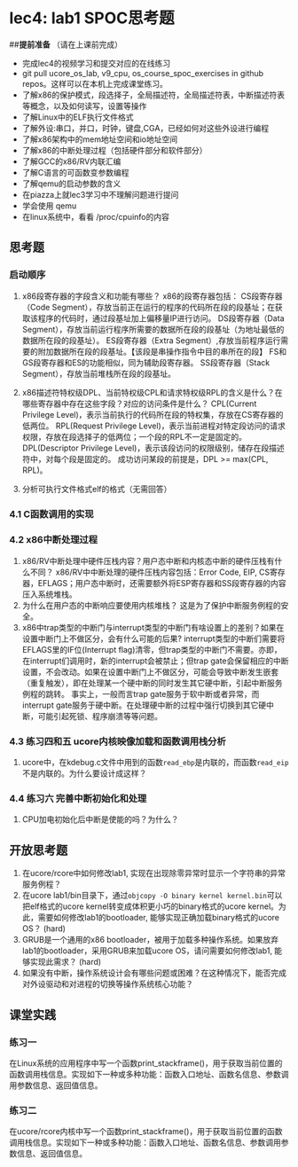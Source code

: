 # lec4: lab1 SPOC思考题

##**提前准备**
（请在上课前完成）

 - 完成lec4的视频学习和提交对应的在线练习
 - git pull ucore_os_lab, v9_cpu, os_course_spoc_exercises in github repos。这样可以在本机上完成课堂练习。
 - 了解x86的保护模式，段选择子，全局描述符，全局描述符表，中断描述符表等概念，以及如何读写，设置等操作
 - 了解Linux中的ELF执行文件格式
 - 了解外设:串口，并口，时钟，键盘,CGA，已经如何对这些外设进行编程
 - 了解x86架构中的mem地址空间和io地址空间
 - 了解x86的中断处理过程（包括硬件部分和软件部分）
 - 了解GCC的x86/RV内联汇编
 - 了解C语言的可函数变参数编程
 - 了解qemu的启动参数的含义
 - 在piazza上就lec3学习中不理解问题进行提问
 - 学会使用 qemu
 - 在linux系统中，看看 /proc/cpuinfo的内容

## 思考题

### 启动顺序

1. x86段寄存器的字段含义和功能有哪些？
x86的段寄存器包括：
CS段寄存器（Code Segment），存放当前正在运行的程序的代码所在段的段基址；在获取该程序的代码时，通过段基址加上偏移量IP进行访问。
DS段寄存器（Data Segment），存放当前运行程序所需要的数据所在段的段基址（为地址最低的数据所在段的段基址）。
ES段寄存器（Extra Segment）,存放当前程序运行需要的附加数据所在段的段基址。【该段是串操作指令中目的串所在的段】
FS和GS段寄存器和ES的功能相似，同为辅助段寄存器。
SS段寄存器（Stack Segment），存放当前堆栈所在段的段基址。

2. x86描述符特权级DPL、当前特权级CPL和请求特权级RPL的含义是什么？在哪些寄存器中存在这些字段？对应的访问条件是什么？
CPL(Current Privilege Level)，表示当前执行的代码所在段的特权集，存放在CS寄存器的低两位。
RPL(Request Privilege Level)，表示当前进程对特定段访问的请求权限，存放在段选择子的低两位；一个段的RPL不一定是固定的。
DPL(Descriptor Privilege Level)，表示该段访问的权限级别，储存在段描述符中，对每个段是固定的。
成功访问某段的前提是，DPL >= max(CPL, RPL)。

3. 分析可执行文件格式elf的格式（无需回答）

### 4.1 C函数调用的实现

### 4.2 x86中断处理过程

1. x86/RV中断处理中硬件压栈内容？用户态中断和内核态中断的硬件压栈有什么不同？
x86/RV中中断处理的硬件压栈内容包括：Error Code, EIP, CS寄存器，EFLAGS；用户态中断时，还需要额外将ESP寄存器和SS段寄存器的内容压入系统堆栈。
2. 为什么在用户态的中断响应要使用内核堆栈？
这是为了保护中断服务例程的安全。
3. x86中trap类型的中断门与interrupt类型的中断门有啥设置上的差别？如果在设置中断门上不做区分，会有什么可能的后果?
interrupt类型的中断们需要将EFLAGS里的IF位(Interrupt flag)清零，但trap类型的中断门不需要。亦即，在interrupt们调用时，新的interrupt会被禁止；但trap gate会保留相应的中断设置，不会改动。如果在设置中断门上不做区分，可能会导致中断发生嵌套（重复触发），即在处理某一个硬中断的同时发生其它硬中断，引起中断服务例程的跳转。
事实上，一般而言trap gate服务于软中断或者异常，而interrupt gate服务于硬中断。在处理硬中断的过程中强行切换到其它硬中断，可能引起死锁、程序崩溃等等问题。

### 4.3 练习四和五 ucore内核映像加载和函数调用栈分析

1. ucore中，在kdebug.c文件中用到的函数`read_ebp`是内联的，而函数`read_eip`不是内联的。为什么要设计成这样？

### 4.4 练习六 完善中断初始化和处理

1. CPU加电初始化后中断是使能的吗？为什么？

## 开放思考题

1. 在ucore/rcore中如何修改lab1, 实现在出现除零异常时显示一个字符串的异常服务例程？
2. 在ucore lab1/bin目录下，通过`objcopy -O binary kernel kernel.bin`可以把elf格式的ucore kernel转变成体积更小巧的binary格式的ucore kernel。为此，需要如何修改lab1的bootloader, 能够实现正确加载binary格式的ucore OS？ (hard)
3. GRUB是一个通用的x86 bootloader，被用于加载多种操作系统。如果放弃lab1的bootloader，采用GRUB来加载ucore OS，请问需要如何修改lab1, 能够实现此需求？ (hard)
4. 如果没有中断，操作系统设计会有哪些问题或困难？在这种情况下，能否完成对外设驱动和对进程的切换等操作系统核心功能？

## 课堂实践
### 练习一
在Linux系统的应用程序中写一个函数print_stackframe()，用于获取当前位置的函数调用栈信息。实现如下一种或多种功能：函数入口地址、函数名信息、参数调用参数信息、返回值信息。

### 练习二
在ucore/rcore内核中写一个函数print_stackframe()，用于获取当前位置的函数调用栈信息。实现如下一种或多种功能：函数入口地址、函数名信息、参数调用参数信息、返回值信息。
